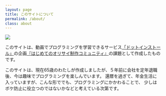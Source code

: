 ```yaml
---
layout: page
title: このサイトについて
permalink: /about/
class: about
---
```


![](../images/oldman_75.png)

このサイトは、動画でプログラミングを学習できるサービス[「ドットインストール」](https://dotinstall.com/)の企画[『はじめてのオリサイ制作コミュニティ』](https://note.com/dotinstall/n/nf30d841e318c)の課題として作成したものです。

このサイトは、現在65歳のわたしが作成しましたが、５年前に会社を定年退職後、今は趣味でプログラミングを楽しんでいます。
還暦を過ぎて、年金生活に入っていますが、こんな形ででも、プログラミングにかかわることで、 少しはボケ防止に役立つのではないかなどと考えている次第です。

